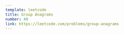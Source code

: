 ```yaml
---
template: leetcode
title: Group Anagrams
number: 49
link: https://leetcode.com/problems/group-anagrams
---
```

